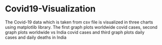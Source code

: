 # Covid19-Visualization

The Covid-19 data which is taken from csv file is visualized in three charts using matplotlib library. 
The first graph plots worldwide covid cases, second graph plots worldwide vs India covid cases and third graph plots daily cases and daily deaths in India
